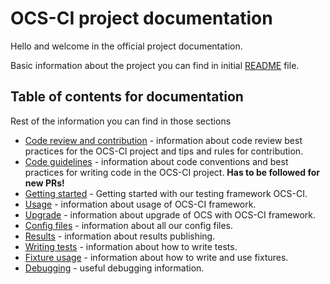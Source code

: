 # OCS-CI project documentation

Hello and welcome in the official project documentation.

Basic information about the project you can find in initial [README](../README.md) file.

## Table of contents for documentation

Rest of the information you can find in those sections

* [Code review and contribution](./code_review.md) - information about code
    review best practices for the OCS-CI project and tips and rules for
    contribution.
* [Code guidelines](./coding_guidelines.md) - information about code conventions and
    best practices for writing code in the OCS-CI project.
    **Has to be followed for new PRs!**
* [Getting started](./getting_started.md) - Getting started with our testing framework
    OCS-CI.
* [Usage](./usage.md) - information about usage of OCS-CI framework.
* [Upgrade](./upgrade.md) - information about upgrade of OCS with OCS-CI framework.
* [Config files](../conf/README.md) - information about all our config files.
* [Results](./results.md) - information about results publishing.
* [Writing tests](./writing_tests.md) - information about how to write tests.
* [Fixture usage](./fixture_usage.md) - information about how to write and use
  fixtures.
* [Debugging](./debugging.md) - useful debugging information.

